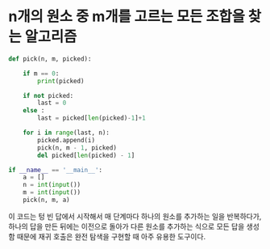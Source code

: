 # n개의 원소 중 m개를 고르는 모든 조합을 찾는 알고리즘
```python
def pick(n, m, picked):

    if m == 0:
        print(picked)

    if not picked:
        last = 0
    else :
        last = picked[len(picked)-1]+1

    for i in range(last, n):
        picked.append(i)
        pick(n, m - 1, picked)
        del picked[len(picked) - 1]

if __name__ == '__main__':
    a = []
    n = int(input())
    m = int(input())
    pick(n, m, a)


```
이 코드는 텅 빈 답에서 시작해서 매 단계마다 하나의 원소를 추가하는 일을 반복하다가,    
하나의 답을 만든 뒤에는 이전으로 돌아가 다른 원소를 추가하는 식으로 모든 답을 생성함
때문에 재귀 호출은 완전 탐색을 구현할 때 아주 유용한 도구이다.
